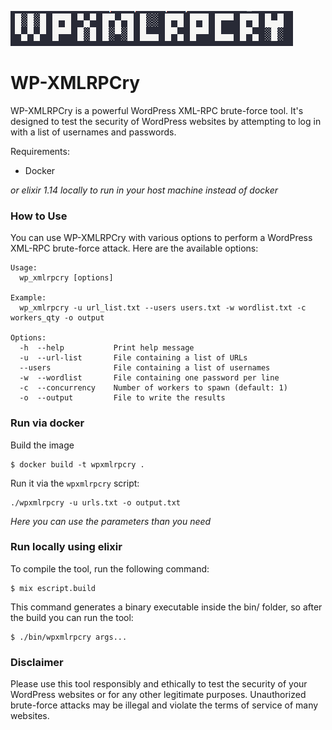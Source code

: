 ![WordPress Logo](assets/wp-logo.png)

# WP-XMLRPCry

WP-XMLRPCry is a powerful WordPress XML-RPC brute-force tool. It's designed to test the security of WordPress websites by attempting to log in with a list of usernames and passwords.

Requirements:
- Docker

_or elixir 1.14 locally to run in your host machine instead of docker_

### How to Use
You can use WP-XMLRPCry with various options to perform a WordPress XML-RPC brute-force attack. Here are the available options:

```
Usage:
  wp_xmlrpcry [options]

Example:
  wp_xmlrpcry -u url_list.txt --users users.txt -w wordlist.txt -c workers_qty -o output

Options:
  -h  --help           Print help message
  -u  --url-list       File containing a list of URLs
  --users              File containing a list of usernames
  -w  --wordlist       File containing one password per line
  -c  --concurrency    Number of workers to spawn (default: 1)
  -o  --output         File to write the results
```

### Run via docker

Build the image
```
$ docker build -t wpxmlrpcry .
```

Run it via the `wpxmlrpcry` script:
```
./wpxmlrpcry -u urls.txt -o output.txt
```

_Here you can use the parameters than you need_

### Run locally using elixir

To compile the tool, run the following command:

```
$ mix escript.build
```

This command generates a binary executable inside the bin/ folder, so after the build you can run the tool:

```
$ ./bin/wpxmlrpcry args...
```

### Disclaimer
Please use this tool responsibly and ethically to test the security of your WordPress websites or for any other legitimate purposes. Unauthorized brute-force attacks may be illegal and violate the terms of service of many websites.